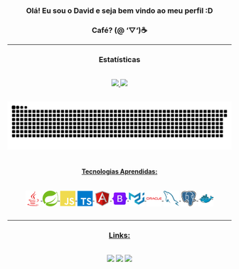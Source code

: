 <div align="center">
 <h3>Olá! Eu sou o David e seja bem vindo ao meu perfil :D</h3>
 <h3>Café? (@ ‘▽‘)☕</h3>

 <hr>
 <h3>Estatísticas</h3><br>
 
 <div>
   <a href="https://github.com/DavidLiz">
   <img height="180em" src="https://github-readme-stats.vercel.app/api?username=DavidLiz&show_icons=true&theme=react&include_all_commits=true&count_private=true"/>
   <img height="180em" src="https://github-readme-stats.vercel.app/api/top-langs/?username=DavidLiz&layout=compact&langs_count=7&theme=react"/>
 </div><br>
  
   ![Snake animation](https://github.com/DavidLiz/DavidLiz/blob/output/github-contribution-grid-snake.svg)<br><br>

 <div>
    <h4>Tecnologias Aprendidas:</h4><br>
    <img align="center" alt="JAVA" height="35" width="35" src="https://raw.githubusercontent.com/devicons/devicon/master/icons/java/java-plain.svg">
    <img align="center" alt="SPRING" height="35" width="35" src="https://raw.githubusercontent.com/devicons/devicon/master/icons/spring/spring-original.svg">
    <img align="center" alt="JS" height="35" width="35" src="https://raw.githubusercontent.com/devicons/devicon/master/icons/javascript/javascript-plain.svg">
    <img align="center" alt="TS" height="35" width="35" src="https://raw.githubusercontent.com/devicons/devicon/master/icons/typescript/typescript-original.svg">
    <img align="center" alt="ANGULAR" height="35" width="35" src="https://raw.githubusercontent.com/devicons/devicon/master/icons/angularjs/angularjs-original.svg">
    <img align="center" alt="BOOTSTRAP" height="35" width="35" src="https://raw.githubusercontent.com/devicons/devicon/master/icons/bootstrap/bootstrap-original.svg">
    <img align="center" alt="MATERIAL" height="35" width="35" src="https://raw.githubusercontent.com/devicons/devicon/master/icons/materialui/materialui-original.svg">
    <img align="center" alt="ORACLE" height="35" width="35" src="https://raw.githubusercontent.com/devicons/devicon/master/icons/oracle/oracle-original.svg">
    <img align="center" alt="MYSQL" height="35" width="35" src="https://raw.githubusercontent.com/devicons/devicon/master/icons/mysql/mysql-original.svg">
    <img align="center" alt="POSTGRESQL" height="35" width="35" src="https://raw.githubusercontent.com/devicons/devicon/master/icons/postgresql/postgresql-original.svg">
    <img align="center" alt="DOCKER" height="35" width="35" src="https://raw.githubusercontent.com/devicons/devicon/master/icons/docker/docker-original.svg">
 </div><br>
  
 <hr>
 <h3>Links:</h3><br>

 <div>
    <a href="https://www.linkedin.com/in/david-li-zhao" target="_blank"><img src="https://img.shields.io/badge/-LinkedIn-%230077B5?style=for-the-badge&logo=linkedin&logoColor=white" target="_blank"></a> 
   <a href="https://www.instagram.com/_davidlizh/" target="_blank"><img src="https://img.shields.io/badge/-Instagram-%23E4405F?style=for-the-badge&logo=instagram&logoColor=white" target="_blank"></a>
   <a href="https://steamcommunity.com/id/DavidLiZh/" target="_blank"><img src="https://img.shields.io/badge/Steam-000000?style=for-the-badge&logo=steam&logoColor=white" target="_blank"></a> 
 </div>
</div>
